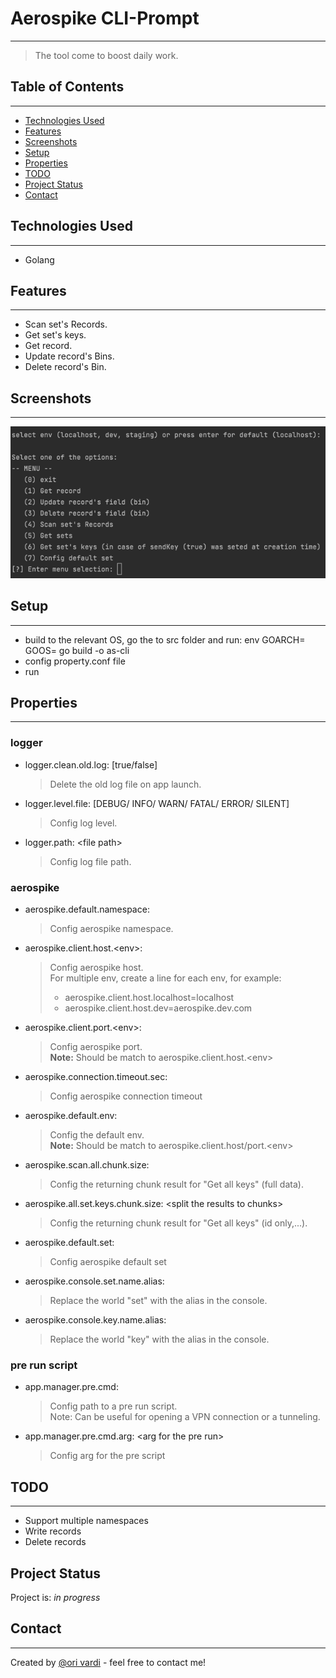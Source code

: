# Aerospike CLI-Prompt
***
> The tool come to boost daily work.


## Table of Contents
***
* [Technologies Used](#technologies-used)
* [Features](#features)
* [Screenshots](#screenshots)
* [Setup](#setup)
* [Properties](#properties)
* [TODO](#todo)
* [Project Status](#project-status)
* [Contact](#contact)
<!-- * [License](#license) -->


## Technologies Used 
***
- Golang

## Features
***
- Scan set's Records. 
- Get set's keys.
- Get record.
- Update record's Bins.
- Delete record's Bin.

## Screenshots
***
![Screenshot](./img/main-screen.png)
<!-- If you have screenshots you'd like to share, include them here. -->

## Setup
***
- build to the relevant OS, go the to src folder and run: env GOARCH=<arch> GOOS=<OS> go build -o as-cli
- config property.conf file
- run


## Properties
***
### logger
- logger.clean.old.log: [true/false]  
  > Delete the old log file on app launch.
- logger.level.file: [DEBUG/ INFO/ WARN/ FATAL/ ERROR/ SILENT]
  > Config log level.
- logger.path: \<file path>
  > Config log file path.

### aerospike
- aerospike.default.namespace:
  > Config aerospike namespace.

- aerospike.client.host.\<env>:
  > Config aerospike host.  
  > For multiple env, create a line for each env, for example:  
  > <ul> <li>aerospike.client.host.localhost=localhost</li>  
  > <li>aerospike.client.host.dev=aerospike.dev.com</li></ul>

- aerospike.client.port.\<env>:
  > Config aerospike port.  
  > <b>Note:</b> Should be match to aerospike.client.host.<<env>env>

- aerospike.connection.timeout.sec:
  > Config aerospike connection timeout

- aerospike.default.env: 
  > Config the default env.  
  > <b>Note:</b> Should be match to aerospike.client.host/port.<<env>env>

- aerospike.scan.all.chunk.size:
  > Config the returning chunk result for "Get all keys" (full data).

- aerospike.all.set.keys.chunk.size: \<split the results to chunks>
  > Config the returning chunk result for "Get all keys" (id only,...).

- aerospike.default.set:
  > Config aerospike default set

- aerospike.console.set.name.alias:
  > Replace the world "set" with the alias in the console.

- aerospike.console.key.name.alias:
  > Replace the world "key" with the alias in the console.
  
### pre run script
- app.manager.pre.cmd:
  > Config path to a pre run script.  
  > Note: Can be useful for opening a VPN connection or a tunneling.

- app.manager.pre.cmd.arg: \<arg for the pre run>
  > Config arg for the pre script


## TODO
***
- Support multiple namespaces
- Write records
- Delete records


## Project Status
Project is: _in progress_


## Contact
***
Created by [@ori vardi](mailto:vardi.ori@gmail.com) - feel free to contact me!

<!-- ## License -->
<!-- This project is open source and available under the [... License](). -->
